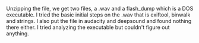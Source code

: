 Unzipping the file, we get two files, a .wav and a flash_dump which is a DOS executable. I tried the basic initial steps on the .wav that is exiftool, 
binwalk and strings. I also put the file in audacity and deepsound and found nothing there either. I tried analyzing the executable but couldn't figure 
out anything.
